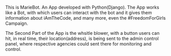 This is MarieBot. An App developed with Python(Django). 
The App works like a Bot, with which users can interact 
with the bot and it gives them information about iAmTheCode,
and many more, even the #FreedomForGirls Campaign.

The Second Part of the App is the whsitle blower, with a button users can hit, in real time, their location(address),
is being sent to the admin control panel, where respective agencies could sent there for monitoring and control.
